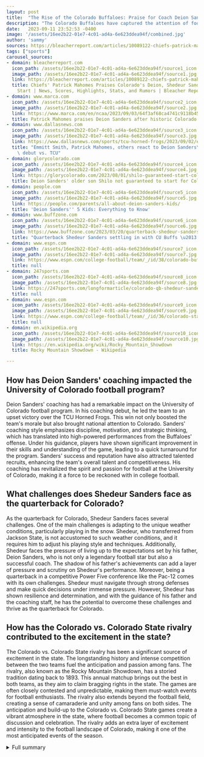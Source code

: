 ```yaml
---
layout: post
title:  "The Rise of the Colorado Buffaloes: Praise for Coach Deion Sanders and Record-Breaking Performances"
description: "The Colorado Buffaloes have captured the attention of football fans everywhere, and Kansas City Chiefs star quarterback Patrick Mahomes is the latest to take notice."
date:   2023-09-11 23:52:53 -0400
image: '/assets/16ee2b22-01e7-4c01-ad4a-6e623ddea94f/combined.jpg'
author: 'sammy'
sources: https://bleacherreport.com/articles/10089122-chiefs-patrick-mahomes-praises-colorados-deion-shedeur-sanders-amid-2-0-start https://www.marca.com/en/ncaa/2023/09/03/64f3af68ca4741c9118b45a2.html https://www.dallasnews.com/sports/tcu-horned-frogs/2023/09/02/emmitt-smith-patrick-mahomes-others-react-to-deion-sanders-colorado-debut-vs-tcu/ https://glorycolorado.com/2023/08/01/shilo-guaranteed-start-colorado-football/ https://people.com/parents/all-about-deion-sanders-kids/ https://www.espn.com/college-football/team/_/id/38/colorado-buffaloes https://www.buffzone.com/2023/03/20/quarterback-shedeur-sanders-settling-in-with-cu-buffs/ https://247sports.com/longformarticle/colorado-qb-shedeur-sanders-explains-goal-to-win-everything-in-first-season-with-buffaloes-207698688/ https://www.espn.com/college-football/team/_/id/36/colorado-state-rams https://en.wikipedia.org/wiki/Rocky_Mountain_Showdown
tags: ["sports"]
carousel_sources:
- domain: bleacherreport.com
  icon_path: /assets/16ee2b22-01e7-4c01-ad4a-6e623ddea94f/source1_icon.jpg
  image_path: /assets/16ee2b22-01e7-4c01-ad4a-6e623ddea94f/source1.jpg
  link: https://bleacherreport.com/articles/10089122-chiefs-patrick-mahomes-praises-colorados-deion-shedeur-sanders-amid-2-0-start
  title: Chiefs' Patrick Mahomes Praises Colorado's Deion, Shedeur Sanders amid 2-0
    Start | News, Scores, Highlights, Stats, and Rumors | Bleacher Report
- domain: www.marca.com
  icon_path: /assets/16ee2b22-01e7-4c01-ad4a-6e623ddea94f/source2_icon.jpg
  image_path: /assets/16ee2b22-01e7-4c01-ad4a-6e623ddea94f/source2.jpg
  link: https://www.marca.com/en/ncaa/2023/09/03/64f3af68ca4741c9118b45a2.html
  title: Patrick Mahomes praises Deion Sanders after historic Colorado victory | Marca
- domain: www.dallasnews.com
  icon_path: /assets/16ee2b22-01e7-4c01-ad4a-6e623ddea94f/source3_icon.jpg
  image_path: /assets/16ee2b22-01e7-4c01-ad4a-6e623ddea94f/source3.jpg
  link: https://www.dallasnews.com/sports/tcu-horned-frogs/2023/09/02/emmitt-smith-patrick-mahomes-others-react-to-deion-sanders-colorado-debut-vs-tcu/
  title: "Emmitt Smith, Patrick Mahomes, others react to Deion Sanders\u2019 Colorado\
    \ debut vs. TCU"
- domain: glorycolorado.com
  icon_path: /assets/16ee2b22-01e7-4c01-ad4a-6e623ddea94f/source4_icon.jpg
  image_path: /assets/16ee2b22-01e7-4c01-ad4a-6e623ddea94f/source4.jpg
  link: https://glorycolorado.com/2023/08/01/shilo-guaranteed-start-colorado-football/
  title: Deion Sanders' older son Shilo not guaranteed to start for Colorado football
- domain: people.com
  icon_path: /assets/16ee2b22-01e7-4c01-ad4a-6e623ddea94f/source5_icon.jpg
  image_path: /assets/16ee2b22-01e7-4c01-ad4a-6e623ddea94f/source5.jpg
  link: https://people.com/parents/all-about-deion-sanders-kids/
  title: 'Deion Sanders'' 5 Kids: Everything to Know'
- domain: www.buffzone.com
  icon_path: /assets/16ee2b22-01e7-4c01-ad4a-6e623ddea94f/source6_icon.jpg
  image_path: /assets/16ee2b22-01e7-4c01-ad4a-6e623ddea94f/source6.jpg
  link: https://www.buffzone.com/2023/03/20/quarterback-shedeur-sanders-settling-in-with-cu-buffs/
  title: "Quarterback Shedeur Sanders settling in with CU Buffs \u2013 BuffZone"
- domain: www.espn.com
  icon_path: /assets/16ee2b22-01e7-4c01-ad4a-6e623ddea94f/source7_icon.jpg
  image_path: /assets/16ee2b22-01e7-4c01-ad4a-6e623ddea94f/source7.jpg
  link: https://www.espn.com/college-football/team/_/id/38/colorado-buffaloes
  title: null
- domain: 247sports.com
  icon_path: /assets/16ee2b22-01e7-4c01-ad4a-6e623ddea94f/source8_icon.jpg
  image_path: /assets/16ee2b22-01e7-4c01-ad4a-6e623ddea94f/source8.jpg
  link: https://247sports.com/longformarticle/colorado-qb-shedeur-sanders-explains-goal-to-win-everything-in-first-season-with-buffaloes-207698688/
  title: null
- domain: www.espn.com
  icon_path: /assets/16ee2b22-01e7-4c01-ad4a-6e623ddea94f/source9_icon.jpg
  image_path: /assets/16ee2b22-01e7-4c01-ad4a-6e623ddea94f/source9.jpg
  link: https://www.espn.com/college-football/team/_/id/36/colorado-state-rams
  title: null
- domain: en.wikipedia.org
  icon_path: /assets/16ee2b22-01e7-4c01-ad4a-6e623ddea94f/source10_icon.jpg
  image_path: /assets/16ee2b22-01e7-4c01-ad4a-6e623ddea94f/source10.jpg
  link: https://en.wikipedia.org/wiki/Rocky_Mountain_Showdown
  title: Rocky Mountain Showdown - Wikipedia

---
```


## How has Deion Sanders' coaching impacted the University of Colorado football program?
Deion Sanders' coaching has had a remarkable impact on the University of Colorado football program. In his coaching debut, he led the team to an upset victory over the TCU Horned Frogs. This win not only boosted the team's morale but also brought national attention to Colorado. Sanders' coaching style emphasizes discipline, motivation, and strategic thinking, which has translated into high-powered performances from the Buffaloes' offense. Under his guidance, players have shown significant improvement in their skills and understanding of the game, leading to a quick turnaround for the program. Sanders' success and reputation have also attracted talented recruits, enhancing the team's overall talent and competitiveness. His coaching has revitalized the spirit and passion for football at the University of Colorado, making it a force to be reckoned with in college football.

## What challenges does Shedeur Sanders face as the quarterback for Colorado?
As the quarterback for Colorado, Shedeur Sanders faces several challenges. One of the main challenges is adapting to the unique weather conditions, particularly playing in the snow. Shedeur, who transferred from Jackson State, is not accustomed to such weather conditions, and it requires him to adjust his playing style and techniques. Additionally, Shedeur faces the pressure of living up to the expectations set by his father, Deion Sanders, who is not only a legendary football star but also a successful coach. The shadow of his father's achievements can add a layer of pressure and scrutiny on Shedeur's performance. Moreover, being a quarterback in a competitive Power Five conference like the Pac-12 comes with its own challenges. Shedeur must navigate through strong defenses and make quick decisions under immense pressure. However, Shedeur has shown resilience and determination, and with the guidance of his father and the coaching staff, he has the potential to overcome these challenges and thrive as the quarterback for Colorado.

## How has the Colorado vs. Colorado State rivalry contributed to the excitement in the state?
The Colorado vs. Colorado State rivalry has been a significant source of excitement in the state. The longstanding history and intense competition between the two teams fuel the anticipation and passion among fans. The rivalry, also known as the Rocky Mountain Showdown, has a storied tradition dating back to 1893. This annual matchup brings out the best in both teams, as they aim to claim bragging rights in the state. The games are often closely contested and unpredictable, making them must-watch events for football enthusiasts. The rivalry also extends beyond the football field, creating a sense of camaraderie and unity among fans on both sides. The anticipation and build-up to the Colorado vs. Colorado State games create a vibrant atmosphere in the state, where football becomes a common topic of discussion and celebration. The rivalry adds an extra layer of excitement and intensity to the football landscape of Colorado, making it one of the most anticipated events of the season.



<details>
  <summary>Full summary</summary>
<p>Mahomes recently praised Colorado head coach Deion Sanders and his son Shedeur, highlighting their impressive skills and command of the game. Sanders made his debut as head coach of the Buffaloes, and the team had an incredible upset victory over the TCU Horned Frogs. Shedeur Sanders, the starting quarterback for Colorado, broke a school record with 510 passing yards and four touchdowns in the game. Mahomes expressed disbelief over how much Coach Prime has already done for Colorado and even took to social media to react to the game.</p>
<p>The win in Sanders' coaching debut has received praise from NFL stars, including Emmitt Smith and Patrick Mahomes. It is seen as a historic and significant moment for the Colorado program. The impact of Sanders' coaching is already evident, with the Buffaloes' offense showcasing high-powered performances.</p>
<p>In addition to Shedeur's success, Deion Sanders' older son, Shilo Sanders, may not start for the team in the upcoming season. The competition for starting roles at safety is fierce, with eight safeties vying for the position. Defensive coordinator and safeties coach Charles Kelly faces a good problem with the depth at safety, although injuries and targeting issues can be a concern.</p>
<p>Deion Sanders is a legendary Hall of Fame football star and former Major League Baseball player. He has ventured into various fields, including rap, reality television, and sports analysis. Sanders launched a successful coaching career at Jackson State University and now at the University of Colorado Boulder.</p>
<p>The Colorado vs. Colorado State rivalry, also known as the Rocky Mountain Showdown, adds to the excitement in the state. The two teams have a long history of fierce competition, with the series dating back to 1893. Colorado currently leads the all-time series, and the next meeting is scheduled for September 16, 2023, in Boulder.</p>
<p>As Shedeur Sanders settles into his role as the quarterback for the University of Colorado, he is adjusting to the unique challenge of playing in the snow. The team has begun spring drills, and Shedeur has expressed his admiration for offensive coordinator Sean Lewis. There are high hopes for a quick turnaround under the guidance of Coach Deion Sanders.</p>
<p>Shedeur Sanders transferred from Jackson State to Colorado, joining his father in the coaching staff. He is determined to make an impact and lead the team to victory. The hard work and training required at the Power Five level are not lost on Shedeur, who emphasizes the goal of winning.</p>
<p>The University of Colorado Buffaloes recently faced off against rival Colorado State Rams, with Air Force emerging victorious in a 24-12 win. It was a game filled with intense running plays, with Air Force gaining 359 yards on the ground.</p>
<p>With the combination of Patrick Mahomes' recognition and praise for Coach Deion Sanders, Shedeur Sanders' record-breaking performances, and the overall success and impact of the Colorado Buffaloes, the team's future looks bright. The fans and football enthusiasts can expect thrilling moments and a continued rise for Colorado in the world of college football.</p>
</details>
